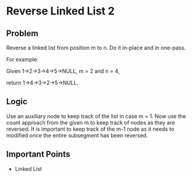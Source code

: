 # Reverse Linked List 2

## Problem

Reverse a linked list from position m to n. Do it in-place and in one-pass.

For example:

Given 1->2->3->4->5->NULL, m = 2 and n = 4,

return 1->4->3->2->5->NULL.

## Logic

Use an auxiliary node to keep track of the list in case m = 1. Now use the count approach from the given m to keep track of nodes as they are reversed. It is important to keep track of the m-1 node as it needs to modified once the entire subsegment has been reversed.

## Important Points

- Linked List

